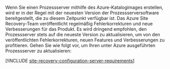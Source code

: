 
Wenn Sie einen Prozessserver mithilfe des Azure-Katalogimages erstellen, wird er in der Regel mit der neuesten Version der Prozessserversoftware bereitgestellt, die zu diesem Zeitpunkt verfügbar ist. Das Azure Site Recovery-Team veröffentlicht regelmäßig Fehlerkorrekturen und neue Verbesserungen für das Produkt. Es wird dringend empfohlen, den Prozessserver stets auf die neueste Version zu aktualisieren, um von den veröffentlichten Fehlerkorrekturen, neuen Features und Verbesserungen zu profitieren. Gehen Sie wie folgt vor, um Ihren unter Azure ausgeführten Prozessserver zu aktualisieren:

[!INCLUDE [site-recovery-configuration-server-requirements](site-recovery-vmware-upgrade-process-server-internal.md)]


<!--HONumber=Feb17_HO4-->


